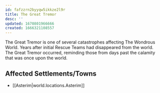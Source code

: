 ```yaml
---
id: fafzzrn2byyqw5ikkze2l9r
title: The Great Tremor
desc: ''
updated: 1670801966666
created: 1666321108557
---
```

The Great Tremor is one of several catastrophes affecting The Wondrous World. Years after initial Rescue Teams had disappeared from the world. The Great Tremor occurred, reminding those from days past the calamity that was once upon the world.

## Affected Settlements/Towns
- [[Asterim|world.locations.Asterim]]